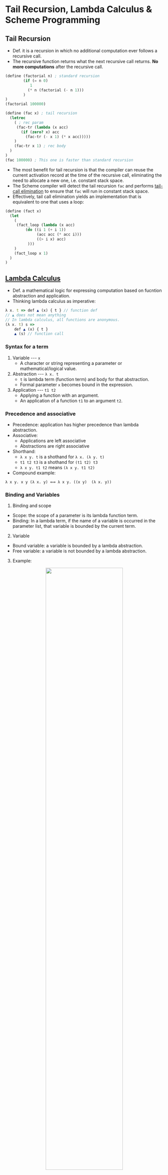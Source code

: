 # Tail Recursion, Lambda Calculus & Scheme Programming
## Tail Recursion
- Def. it is a recursion in which no additional computation ever follows a recursive call.
- The recursive function returns what the next recursive call returns. **No more computations** after the recursive call.
```scheme
(define (factorial n) ; standard recursion
        (if (= n 0) 
           1 
          (* n (factorial (- n 1)))
        )
)
(factorial 100000)

(define (fac x) ; tail recursion
  (letrec
    ( ; rec param
     (fac-tr (lambda (x acc)
       (if (zero? x) acc
         (fac-tr (- x 1) (* x acc)))))
    )
    (fac-tr x 1) ; rec body
  )
)
(fac 100000) ; This one is faster than standard recursion
```
- The most benefit for tail recursion is that the compiler can reuse the current activation record at the time of the recursive call, eliminating the need to allocate a new one, i.e. constant stack space.
- The Scheme compiler will detect the tail recursion `fac` and performs [tail-call elimination](https://stackoverflow.com/a/310980) to ensure that `fac` will run in constant stack space. 
- Effectively, tail call elimination yields an implementation that is equivalent to one that uses a loop:
```scheme
(define (fact x)
  (let
    (
     (fact_loop (lambda (x acc)
         (do ((i 1 (+ i 1))
              (acc acc (* acc i)))
              ((> i x) acc)
          )))
    )
    (fact_loop x 1)
  )
)
```

## [Lambda Calculus](https://en.wikipedia.org/wiki/Lambda_calculus)
- Def. a mathematical logic for expressing computation based on fucntion abstraction and application.
- Thinking lambda calculus as imperative:
```javascript
λ x. t => def ▲ (x) { t } // function def
// ▲ does not mean anything
// In lambda calculus, all functions are anonymous.
(λ x. t) s => 
	def ▲ (x) { t } 
	▲ (s) // function call
```

### Syntax for a term
1. Variable --- `x`
    - A character or string representing a parameter or mathematical/logical value.
2. Abstraction --- `λ x. t`
    - `t` is lambda term (function term) and body for that abstraction.
    - Formal parameter `x` becomes bound in the expression.
3. Application --- `t1 t2`
    - Applying a function with an argument.
    - An application of a function `t1` to an argument `t2`.

### Precedence and associative
- Precedence: application has higher precedence than lambda abstraction.
- Associative: 
	- Applications are left associative
	- Abstractions are right associative
- Shorthand:
	- `λ x y. t` is a shothand for `λ x. (λ y. t)`
	- `t1 t2 t3` is a shothand for `(t1 t2) t3`
	- `λ x y. t1 t2` means `(λ x y. t1 t2)`
- Compound example:
```
λ x y. x y (λ x. y) ⟺ λ x y. ((x y)  (λ x. y))
```

### Binding and Variables
1. Binding and scope
  - Scope: the scope of a parameter is its lambda function term.
  - Binding: In a lambda term, if the name of a variable is occurred in the parameter list, that variable is bounded by the current term.
2. Variable
  - Bound variable: a variable is bounded by a lambda abstraction.
  - Free variable: a variable is not bounded by a lambda abstraction.
3. Example:
<p align="center">
<img src="img/bound.png" height="70%" width="70%">
</p>

**Question: How to determine the free variable?**
- Think about this question as how to determine variable scoping (static). 
- We could construct an abstract syntax tree (AST) to determine the variable's scoping, for instance:
```
(λ x. (λ y. x (z y))) y
```
will have this AST:
```
    app
   /   \
  λ x  *y*
   |
  λ y
   |
  app
 /   \
x    app
    /   \
  *z*     y
```
- All the using occurrences of variables in the term are the ones that label the leaves of the tree (`x`, `z`, `y`, `y`)
- To determine binding, for each occurrence, we trace back to its ancestors, the first λ that binds the variable starting from the leaf is the one that the leaf refers to.
- As you can see, when you traverse for each occurrence, two variables are free.

- Abstract syntax tree is very useful when you find a set of free variables inside a complicate lambda expression:
<p align="center">
<img src="img/ast.png" height="70%" width="70%">
</p>

#### Exercise
```
λ x . (λ x. (λ y. x) y) z x
```
**Question: What is the set of free variables in this term?**
	<details><summary>Solution</summary>
	<p>
		λ x . (λ x. (λ y. x) **y**) **z** x <br />
		Free variables are **y** and **z**.
         </p></details>

### Alpha renaming (α convension)
- Def. Alpha-renaming is a way to change a bound variable names.
- **Renaming rules**
    - Only bound variables can be renamed, not free variables.
    - Renaming consistency: if we rename `x` in a term `λ x. t`, all occurrences of `x` in `t` must be replaced by `y`. 
        - `λ x. t =a= λ y. t <rename x to y>`
    - Renaming capture-avoiding: if we rename `x` in a term `λ x. t`, for every subterm `t'` inside `t`, if `t'` has a variable `x` that **is bound to** by current `λ x. t`, then `y` must be free in term `t'` by the renaming. Otherwise, you should do renaming for `y` firstly to free `y`.
    	- For instance, `(λ x. (λ y. y x)) <rename x to y> -> (λ y. (λ y. y y))` is not allowed, because `y` does not occur free in `(λ y. y x)`.
		```
		(λ x. (λ y. y x)) <rename x to y> =a= 
		(λ x. (λ y. y x) <rename y to z> ) <rename x to y> =a= 
		(λ x. (λ z. z x)) <rename x to y> =a=
		(λ y. (λ z. z y))
		```
- Renaming examples:
	- `λ y. x y <rename y to z> =a= λ z. x z`
	- `λ x . (λ x. (λ y. x) y) z x <rename outer x to w> =a= λ w . (λ x. (λ y. x) y) z w`

### Evaluation via reduction (β reduction)
- Def. A technique to evaluate lambda expression
- Reduction rule: `(λ x. t) s = t[s/x]`
    - `t[s/x]`: for the term `t`, substitute all occurrences of `x` that are bounded by current `λ x. t` to the term `s`.
    - Normal form (reduction's result): an expression cannot be reducted any further.
- Evaluation strategy
    - Normal order: reduce the outermost “redex” first. 
        - `(λ x. (λ y. x y)) ((λ x. x) z) = λ y. ((λ x. x) z) y = λ y. z y`
    - Applicative order: arguments to a function application are evaluated first, from left to right before the function application itself is evaluated.
        - `(λ x. (λ y. x y)) ((λ x. x) z) = (λ x. (λ y. x y)) z = λ y. z y`
    - You can combine these two order strategies during reduction, but the only way to get a terminating reduction is using normal order if the terminating reduction exists.

**Question: How to do the β reduction by giving a lambda expression?**
- My solution is:
	- Before each reduction step, choose one evaluation order or combined
	- Once you selected the application, check if the function needs to do alpha-renaming.
	- Repeat above two steps until no reduction could be made (From outer to inner).

### Renaming & Reduction Examples
1. **Question: How does β reduction relate to α renaming?**
Consider the following examples:
- Example 1:
```
	(λ x. x) x
=> (λ x. x) x         ; x conflicts with abstraction: rename x to z 
=> (λ z. z) x         ; do one step reduction for λ z
=> x
```
- Example 2:
```
	(λ x. (λ x. x) x) (λ x. (λ x. x) x)  #|Evaluate by applicative order|# 
=> (λ x. (λ x. x) x) (λ x. (λ x. x) x)  ; evaluate the argument first, right most x conflicts with λ x: rename x to z
=> (λ x. (λ x. x) x) (λ x. (λ z. z) x)  ; do one step reduction for λ z
=> (λ x. (λ x. x) x) (λ x. x) ; right λ x conflicts with left λ x: rename left x to y
=> (λ y. (λ x. x) y) (λ x. x) ; do one step reduction for λ y
=> (λ x. x) (λ x. x) ; right λ x conflicts with left λ x: rename left x to w
=> (λ w. w) (λ x. x) ; do one step reduction for λ w
=> λ x. x
```
2. Consider the church encodings, we know that:
```
iszero = (λ n. n (λ x. false) true)
0 = (λ s z. z)
1 = (λ s z. s z)
true = (λ x y. x)
false = (λ x y. y)
```
**Question: How do we compute `iszero 1` to get `false` via beta reduction?**
```
    iszero 1                           #|Evaluate by normal order|# 
=> (λ n. n (λ x. false) true) 1        ; by def of iszero
=> 1 (λ x. false) true                 ; do one step reduction for λ n
=> (λ s z. s z) (λ x. false) true      ; by def of 1
=> ((λ s z. s z) (λ x. false)) true    ; application are left associative
=> (λ z. (λ x. false) z) true          ; do one step reduction for λ s
=> (λ x. false) true                   ; do one step reduction for λ z
=> false                               ; do one step reduction for λ x
```

## Scheme Programming
- If you want to learn more about scheme programming, here is [an online wiki](https://wiki.call-cc.org/man/4/The%20R5RS%20standard) you could take a look.
- I suggest you to read: 
	- [Section 2.1](https://wiki.call-cc.org/man/4/The%20R5RS%20standard#primitive-expression-types), section 2.2.1 ~ 2.2.3
	- [Section 3](https://wiki.call-cc.org/man/4/The%20R5RS%20standard#program-structure)
	- Section [4.3.1](https://wiki.call-cc.org/man/4/The%20R5RS%20standard#pairs-and-lists) ~ 4.3.2

### Syntax
For scheme, an expression is either an atom or a list. All expressions use prefix notation.
1. Atom: constants (numbers and Booleans) or symbols (variables and inbuilt functions)
2. List: be nested to form trees.
```scheme
; single line comment
#|
comment multiple lines
|#

; Constants
1 ; integer
#t; boolean

; Symbols
(define x 1)
> x
1
> (let ((x 1)) x)
1
```
### Semantics
The rules for evaluating Scheme programs:
- A constant evaluates to itself
- A symbol evaluates to its current binding
- A list must be:
    - A form (e.g. `if`, `lambda`), or
    - A function application:
        - the first element of the list must evaluate to a function
        - the remaining elements are the actual parameters

#### List manipulation
The inbuilt list data type provides one constant and three primitive operations:
- Basic forms
	- `'()`: the empty list
	- `list`: construct a list from given data
	```scheme
	> '()
	()
	> (list 2 #t "mac") ; or '(2 #t "mac")
	(2 #t "mac")
	> (cons 1 (cons 2 (cons 3 (cons 4 (cons 5 '())))))
	(1 2 3 4 5)
	``` 
- Other operations
	- `cons`: prepend an element to a list
	- `car`: get the head of a list
	- `cdr`: get the tail of a list
	```scheme
	> (car '( this is a list of symbols ))
	this
	> (cdr '( this is a list of symbols ))
	(is a list of symbols)
	> (car '())
	; car: contract violation
	;   expected: pair?
	;   given: '()
	```
- Note that, the above operations come from [dotted pair](https://wiki.call-cc.org/man/4/The%20R5RS%20standard#pairs-and-lists).

#### Lambda expression
Scheme supports implementing anonymous functions that are similar to lambda terms in the lambda calculus.
```scheme
(lambda (x y) (* x y))
```

#### Contol constructs
Conditional expressions take the form
```scheme
(if condition expr1 expr2)
```
or more general form:
```scheme
(cond
  (pred1 expr1)
  (pred2 expr2)
  ...
  (else exprn))
```
#### Binding constructs
There are three binding constructs:
- `let`: The `let` form evaluates all the `inits` in the current environment; it will introduces the variables `x1` to `xn` simultaneously. The scope of these bindings is `body`.
```scheme
(let
  ((x1 init1) (x2 init2) ... (xn initn))
  body)
```
Think about `let` as a block like this:
``` scala
{
  val x1, ..., xn = init1, ..., initn
  body
}
```
- `let*`: The `let *` form evaluates each binding from left to right, and each binding is done in an environment in which the previous bindings are visible.
```scheme
(let*
  ((x1 init1) (x2 init2) ... (xn initn))
  body)
```
Think about `let*` as a block like this:
``` scala
{
  val x1 = init1
  ...
  val xn = initn
  body
}
```
- `letrec`: the letrec form can be used to define (mutually) recursive functions. 
```scheme
(letrec
  ((x1 init1) (x2 init2) ... (xn initn))
  body)
```

### Exercise
1. Installation: follow [this link](https://racket-lang.org/) to download DrRacket. When you finish installation, open `recitation.rkt` and click the lower left corner to choose languages. Click 'Other languages' and use 'R5RS' as your scheme compiler.
2. `rev`: define a function `rev` to reverse a list such as:
```scheme
> (rev '(1 2 3))
(3 2 1)
> (rev '(1 (2 3) 4))
(4 (2 3) 1)
```
- Intuition: you can use an auxiliary function to take two lists: one for extracting element from the origin list and another for constructing the reversed list.
- Sample code:
```scheme
; reverse a list
(define (rev ls)
  (letrec
    ((rev_acc (lambda (acc rv)
       (if (null? acc) rv
         (rev_acc (cdr acc) (cons (car acc) rv))))))
         (rev_acc ls '()))
)
```
3. `fold` function (optional): it is [a function](https://en.wikipedia.org/wiki/Fold_(higher-order_function)) to process a collection in a order recursively by applying an external function to each data to build a return value. Thus, the parameter contains
	- A collection, typically a list or an array.
	- An external function `f` to apply with two parameters:
		- Terminal value `z` - the value for aggregating results to return.
		- Element inside the list
- `foldl`: define a function `foldl` that crosses the list from the begin to the end and recursively fold the list into a single terminal value. So, this function will take a function `f` as parameter, a single value `z` and a list `ls` for traversal. Moreover, for fuction `f`, it will takes two value, the first is an element in the list `ls` and second is the single value `z`.
	- For instance:
	```scheme
	> (foldl + 0 '(1 2 3 4 5)) ; sum of the list
	15
	> (foldl (lambda (x z) (+ 1 z)) 0 '(1 2 3 4)) ; length of the list
	4 
	```
	- Intuition: Your implementation should iterate the list `ls` and recursively call function `foldl` to fold the list into a single value as `f (car ls) z` as `z` for next iteration.
		- This means you 'reduce' each result by applying function `f` with `z` from the head to the tail.
	- Here is an example that how `foldl` works (picture from [WIKI](https://en.wikipedia.org/wiki/Wikipedia:Image_use_policy)):
	<p align="center">
	<img src="img/foldl.png" height="60%" width="60%">
	</p>
	
	- Sample code:
	```scheme
	(define (foldl f z ls)
	  (cond
	    ((null? ls) z)
	    (else (foldl f (f (car ls) z) (cdr ls)))
	    )
	)
	```
	- You can also use `foldl` for defining `rev`:
	```scheme
	(define (rev ls) (foldl cons '() ls))
	```

- `foldr`: For `foldr`, it is very similar like `foldl` except you iterate the list from end to the begin. Here is an example that how `foldr` works (picture from [WIKI](https://en.wikipedia.org/wiki/Wikipedia:Image_use_policy)):
<p align="center">
<img src="img/foldr.png" height="60%" width="60%">
</p>

- This means you 'reduce' the list to get each result by applying function `f` with `z` from the lastest value to the head.
- You can also use `foldr` for defining `map`:
```scheme
(define (map fun lst)
  (foldr (lambda (x y) (cons (fun x) y))
         '() lst
  )
)
```
4. `filter`

#### Unit testing
If you prefer giving the test case during your implementation, here is one package very useful:
```scheme
; Unit tests
(#%require rackunit)
```
Suppose you wanna creat a test for `rev`, we could use function `check-equal?` for assertion:
```scheme
; rev
(check-equal?
 (rev '())
 '())

(check-equal?
 (rev '(1 2 3))
 '(3 2 1))
```
